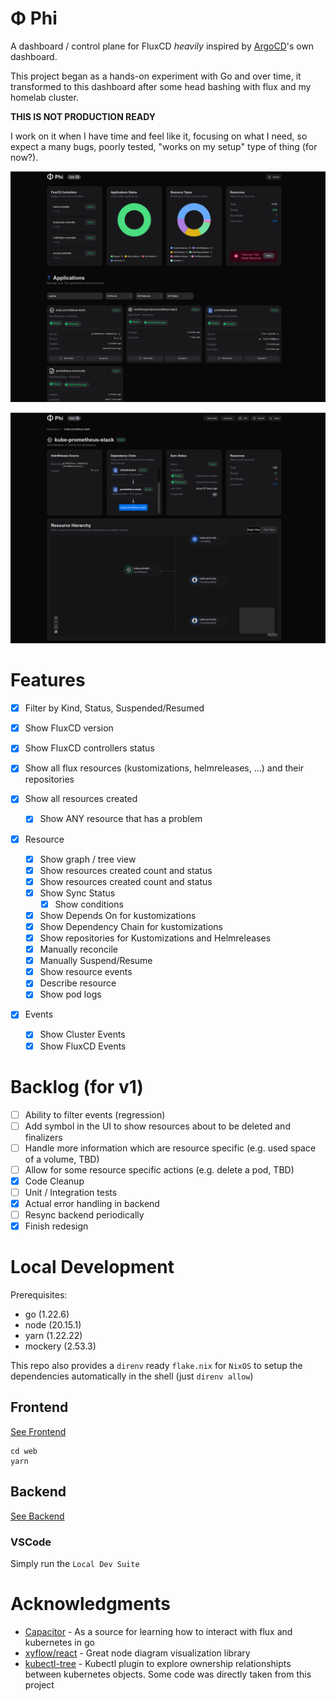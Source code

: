 # Φ Phi

A dashboard / control plane for FluxCD _heavily_ inspired by [ArgoCD](https://argoproj.github.io/cd/)'s own dashboard.

This project began as a hands-on experiment with Go and over time, it transformed to this dashboard after some head bashing with flux and my homelab cluster.

__THIS IS NOT PRODUCTION READY__

I work on it when I have time and feel like it, focusing on what I need, so expect a many bugs, poorly tested, "works on my setup" type of thing (for now?).

![img](./docs/dashboard.png)

![img](./docs/tree.png)

# Features

- [X] Filter by Kind, Status, Suspended/Resumed
- [X] Show FluxCD version
- [X] Show FluxCD controllers status
- [X] Show all flux resources (kustomizations, helmreleases, ...) and their repositories
- [X] Show all resources created

  - [X] Show ANY resource that has a problem
- [X] Resource

  - [X] Show graph / tree view
  - [X] Show resources created count and status
  - [X] Show resources created count and status
  - [X] Show Sync Status
    - [X] Show conditions
  - [X] Show Depends On for kustomizations
  - [X] Show Dependency Chain for kustomizations
  - [X] Show repositories for Kustomizations and Helmreleases
  - [X] Manually reconcile
  - [X] Manually Suspend/Resume
  - [X] Show resource events
  - [X] Describe resource
  - [X] Show pod logs
- [X] Events

  - [X] Show Cluster Events
  - [X] Show FluxCD Events

# Backlog (for v1)

- [ ] Ability to filter events (regression)
- [ ] Add symbol in the UI to show resources about to be deleted and finalizers
- [ ] Handle more information which are resource specific (e.g. used space of a volume, TBD)
- [ ] Allow for some resource specific actions (e.g. delete a pod, TBD)
- [X] Code Cleanup
- [ ] Unit / Integration tests
- [X] Actual error handling in backend
- [ ] Resync backend periodically
- [X] Finish redesign

# Local Development

Prerequisites:

* go (1.22.6)
* node (20.15.1)
* yarn (1.22.22)
* mockery (2.53.3)

This repo also provides a `direnv` ready `flake.nix` for `NixOS` to setup the dependencies automatically in the shell (just `direnv allow`)

## Frontend

[See Frontend](./web/README.md)

```
cd web
yarn
```

## Backend

[See Backend](./backend/README.md)

### VSCode

Simply run the `Local Dev Suite`

# Acknowledgments

* [Capacitor](https://github.com/gimlet-io/capacitor) - As a source for learning how to interact with flux and kubernetes in go
* [xyflow/react](https://reactflow.dev/) - Great node diagram visualization library
* [kubectl-tree](https://github.com/ahmetb/kubectl-tree) - Kubectl plugin to explore ownership relationshipts between kubernetes objects. Some code was directly taken from this project

